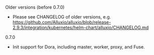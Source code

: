 Older versions (before 0.7.0)

- Please see CHANGELOG of older versions, e.g. https://github.com/Alluxio/alluxio/blob/release-2.9.3/integration/kubernetes/helm-chart/alluxio/CHANGELOG.md

0.7.0

- Init support for Dora, including master, worker, proxy, and Fuse.
